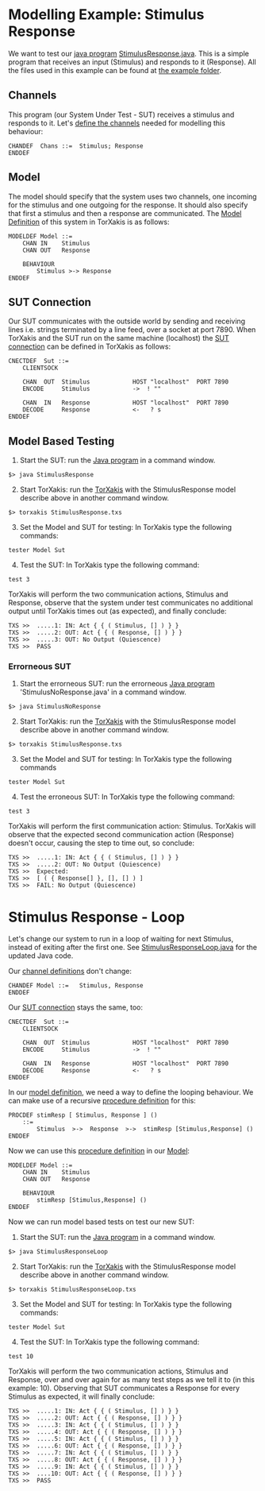 # Modelling Example: Stimulus Response
We want to test our [java program](Java_program) [StimulusResponse.java](https://github.com/TorXakis/TorXakis/blob/develop/examps/stimulusresponse/StimulusResponse.java).
This is a simple program that receives an input (Stimulus) and responds to it (Response).
All the files used in this example can be found at [the example folder](https://github.com/TorXakis/TorXakis/tree/develop/examps/stimulusresponse).
## Channels
This program (our System Under Test - SUT) receives a stimulus and responds to it. Let's [define the channels](ChanDefs) needed for modelling this behaviour:
```
CHANDEF  Chans ::=  Stimulus; Response
ENDDEF
```
## Model
The model should specify that the system uses two channels, one incoming for the stimulus and one outgoing for the response.
It should also specify that first a stimulus and then a response are communicated.
The [Model Definition](ModelDefs) of this system in TorXakis is as follows:
```
MODELDEF Model ::=
    CHAN IN    Stimulus
    CHAN OUT   Response

    BEHAVIOUR
        Stimulus >-> Response
ENDDEF
```
## SUT Connection
Our SUT communicates with the outside world by sending and receiving lines i.e. strings terminated by a line feed, over a socket at port 7890.
When TorXakis and the SUT run on the same machine (localhost) the [SUT connection](CnectDefs) can be defined in TorXakis as follows:
```
CNECTDEF  Sut ::=
    CLIENTSOCK

    CHAN  OUT  Stimulus            HOST "localhost"  PORT 7890
    ENCODE     Stimulus            ->  ! ""

    CHAN  IN   Response            HOST "localhost"  PORT 7890
    DECODE     Response            <-   ? s
ENDDEF
```
## Model Based Testing
1.  Start the SUT: run the [Java program](Java_program) in a command window.

`$> java StimulusResponse`

2.  Start TorXakis: run the [TorXakis](TorXakis) with the StimulusResponse model describe above in another command window.

`$> torxakis StimulusResponse.txs`

3.  Set the Model and SUT for testing: In TorXakis type the following commands:

`tester Model Sut`

4.  Test the SUT: In TorXakis type the following command:

`test 3`

TorXakis will perform the two communication actions, Stimulus and Response,
observe that the system under test communicates no additional output until
TorXakis times out (as expected), and finally conclude:
```
TXS >>  .....1: IN: Act { { ( Stimulus, [] ) } }
TXS >>  .....2: OUT: Act { { ( Response, [] ) } }
TXS >>  .....3: OUT: No Output (Quiescence)
TXS >>  PASS
```
### Errorneous SUT
1.  Start the errorneous SUT: run the errorneous [Java program](Java_program) 'StimulusNoResponse.java' in a command window.

`$> java StimulusNoResponse`

2.  Start TorXakis: run the [TorXakis](TorXakis) with the StimulusResponse model describe above in another command window.

`$> torxakis StimulusResponse.txs`

3.  Set the Model and SUT for testing: In TorXakis type the following commands

`tester Model Sut`

4.  Test the erroneous SUT: In TorXakis type the following command:

`test 3`

TorXakis will perform the first communication action: Stimulus.
TorXakis will observe that the expected second communication action (Response) doesn't occur,
causing the step to time out, so conclude:
```
TXS >>  .....1: IN: Act { { ( Stimulus, [] ) } }
TXS >>  .....2: OUT: No Output (Quiescence)
TXS >>  Expected:
TXS >>  [ ( { Response[] }, [], [] ) ]
TXS >>  FAIL: No Output (Quiescence)
```
# Stimulus Response - Loop
Let's change our system to run in a loop of waiting for next Stimulus, instead of exiting after the first one. See [StimulusResponseLoop.java](https://github.com/TorXakis/TorXakis/blob/develop/examps/stimulusresponse/StimulusResponseLoop.java) for the updated Java code.

Our [channel definitions](ChanDefs) don't change:
```
CHANDEF Model ::=   Stimulus, Response
ENDDEF
```
Our [SUT connection](CnectDefs) stays the same, too:
```
CNECTDEF  Sut ::=
    CLIENTSOCK

    CHAN  OUT  Stimulus            HOST "localhost"  PORT 7890
    ENCODE     Stimulus            ->  ! ""

    CHAN  IN   Response            HOST "localhost"  PORT 7890
    DECODE     Response            <-   ? s
ENDDEF
```
In our [model definition](ModelDefs), we need a way to define the looping behaviour. We can make use of a recursive [procedure definition](ProcDefs) for this:
```
PROCDEF stimResp [ Stimulus, Response ] ()
    ::=
        Stimulus  >->  Response  >->  stimResp [Stimulus,Response] ()
ENDDEF
```
Now we can use this [procedure definition](ProcDefs) in our [Model](ModelDefs):
```
MODELDEF Model ::=
    CHAN IN    Stimulus
    CHAN OUT   Response

    BEHAVIOUR
        stimResp [Stimulus,Response] ()
ENDDEF
```
Now we can run model based tests on test our new SUT:
1.  Start the SUT: run the [Java program](Java_program) in a command window.

`$> java StimulusResponseLoop`

2.  Start TorXakis: run the [TorXakis](TorXakis) with the StimulusResponse model describe above in another command window.

`$> torxakis StimulusResponseLoop.txs`

3.  Set the Model and SUT for testing: In TorXakis type the following commands:

`tester Model Sut`

4.  Test the SUT: In TorXakis type the following command:

`test 10`

TorXakis will perform the two communication actions, Stimulus and Response,
over and over again for as many test steps as we tell it to (in this example: 10).
Observing that SUT communicates a Response for every Stimulus as expected,
it will finally conclude:
```
TXS >>  .....1: IN: Act { { ( Stimulus, [] ) } }
TXS >>  .....2: OUT: Act { { ( Response, [] ) } }
TXS >>  .....3: IN: Act { { ( Stimulus, [] ) } }
TXS >>  .....4: OUT: Act { { ( Response, [] ) } }
TXS >>  .....5: IN: Act { { ( Stimulus, [] ) } }
TXS >>  .....6: OUT: Act { { ( Response, [] ) } }
TXS >>  .....7: IN: Act { { ( Stimulus, [] ) } }
TXS >>  .....8: OUT: Act { { ( Response, [] ) } }
TXS >>  .....9: IN: Act { { ( Stimulus, [] ) } }
TXS >>  ....10: OUT: Act { { ( Response, [] ) } }
TXS >>  PASS
```
